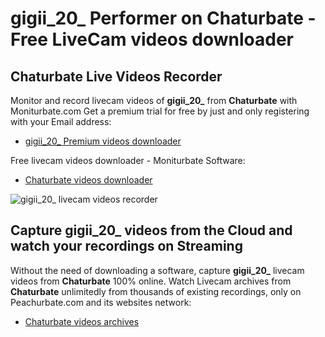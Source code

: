 # gigii_20_ Performer on Chaturbate - Free LiveCam videos downloader

## Chaturbate Live Videos Recorder

Monitor and record livecam videos of **gigii_20_** from **Chaturbate** with Moniturbate.com
Get a premium trial for free by just and only registering with your Email address:
* [gigii_20_ Premium videos downloader](https://moniturbate.com/request-demo-licence-key.html)

Free livecam videos downloader - Moniturbate Software:
* [Chaturbate videos downloader](https://moniturbate.com/moniturbate-download-software.html)

![gigii_20_ livecam videos recorder](https://peachurnet.com/templates/moniturbate-software.png)


## Capture gigii_20_ videos from the Cloud and watch your recordings on Streaming

Without the need of downloading a software, capture **gigii_20_** livecam videos from **Chaturbate** 100% online.
Watch Livecam archives from **Chaturbate** unlimitedly from thousands of existing recordings, only on Peachurbate.com and its websites network:
* [Chaturbate videos archives](https://peachurnet.com/)